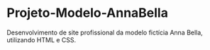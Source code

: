 # Projeto-Modelo-AnnaBella
Desenvolvimento de site profissional da modelo fictícia Anna Bella, utilizando HTML e CSS.

